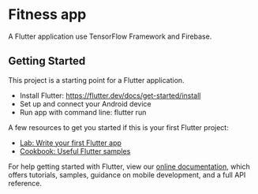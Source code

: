 # Fitness app

A Flutter application use TensorFlow Framework and Firebase.

## Getting Started

This project is a starting point for a Flutter application.

- Install Flutter: https://flutter.dev/docs/get-started/install
- Set up and connect your Android device
- Run app with command line: flutter run

A few resources to get you started if this is your first Flutter project:

- [Lab: Write your first Flutter app](https://flutter.dev/docs/get-started/codelab)
- [Cookbook: Useful Flutter samples](https://flutter.dev/docs/cookbook)

For help getting started with Flutter, view our
[online documentation](https://flutter.dev/docs), which offers tutorials,
samples, guidance on mobile development, and a full API reference.
